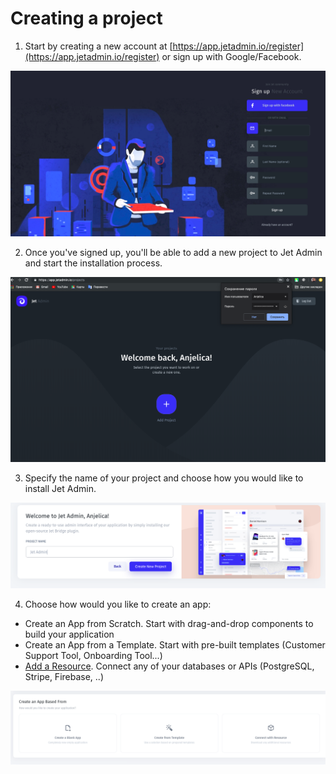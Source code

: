 # Creating a project

1. Start by creating a new account at [https://app.jetadmin.io/register](https://app.jetadmin.io/register) or sign up with Google/Facebook.

![](../.gitbook/assets/snimok-ekrana-2019-07-23-v-12.00.06.png)

2. Once you've signed up, you'll be able to add a new project to Jet Admin and start the installation process. 

![](../.gitbook/assets/snimok-ekrana-2019-07-23-v-12.25.17.png)

3. Specify the name of your project and choose how you would like to install Jet Admin. 

![](../.gitbook/assets/snimok-ekrana-2019-07-23-v-12.03.19.png)

4. Choose how would you like to create an app:

* Create an App from Scratch. Start with drag-and-drop components to build your application
* Create an App from a Template. Start with pre-built templates \(Customer Support Tool, Onboarding Tool...\)
* [Add a Resource](adding-a-data-source.md). Connect any of your databases or APIs \(PostgreSQL, Stripe, Firebase, ..\)

![](../.gitbook/assets/image%20%28336%29.png)

